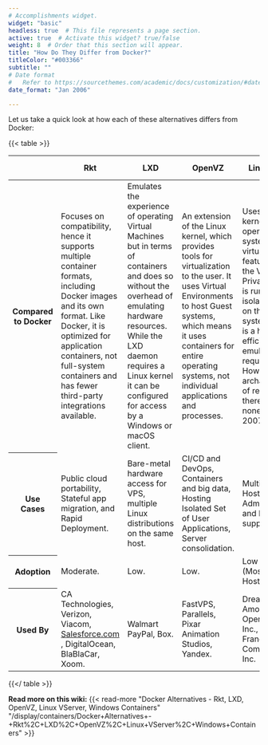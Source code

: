 ```yaml
---
# Accomplishments widget.
widget: "basic"  
headless: true  # This file represents a page section.
active: true  # Activate this widget? true/false
weight: 8  # Order that this section will appear.
title: "How Do They Differ from Docker?"
titleColor: "#003366"
subtitle: ""
# Date format
#   Refer to https://sourcethemes.com/academic/docs/customization/#date-format
date_format: "Jan 2006"

---
```


Let us take a quick look at how each of these alternatives differs from Docker:

{{< table >}}
<table class="table">
    <thead>
    <tr>
        <th></th>
        <th>Rkt</th>
        <th>LXD</th>
        <th>OpenVZ</th>
        <th>LinuxVServer</th>
        <th>Windows Containers</th>
    </tr>
    </thead>
    <tbody>
        <tr>
            <th>Compared to Docker</th>
            <td>
                Focuses on compatibility, hence it supports multiple container formats, including Docker images and its own format. Like Docker, it is optimized for application containers, not full-system containers and has fewer third-party integrations available.
            </td>
            <td>
                Emulates the experience of operating Virtual Machines but in terms of containers and does so without the overhead of emulating hardware resources. While the LXD daemon requires a Linux kernel it can be configured for access by a Windows or macOS client.
            </td>
            <td>
                An extension of the Linux kernel, which provides tools for virtualization to the user. It uses Virtual Environments to host Guest systems, which means it uses containers for entire operating systems, not individual applications and processes.
            </td>
            <td>
                Uses a patched kernel to provide operating system-level virtualization features. Each of the Virtual Private Servers is run as an isolated process on the same host system and there is a high efficiency as no emulation is required. However, it is archaic in terms of releases, as there have been none since 2007.
            </td>
            <td rowspan="4">
                The Docker Engine for Windows Server 2016 directly accesses the windows kernel. Hence native Docker containers cannot be run on Windows Containers. Instead, a different container format, WSC (Windows Server Container), is to be used.
            </td>
        </tr>
        <tr>
            <th>Use Cases</th>
            <td>
                Public cloud portability, Stateful app migration, and Rapid Deployment.
            </td>
            <td>
               Bare-metal hardware access for VPS, multiple Linux distributions on the same host.
            </td>
            <td>
                CI/CD and DevOps, Containers and big data, Hosting Isolated Set of User Applications, Server consolidation.
            </td>
            <td>
                Multiple VPS Hosting and Administration, and Legacy support.
            </td>
        </tr>
        <tr>
            <th>Adoption</th>
            <td>
                Moderate.	
            </td>
            <td>
               Low.
            </td>
            <td>
                Low.
            </td>
            <td>
                	Low - Moderate (Mostly Legacy Hosting).
            </td>
        </tr>
        <tr>
            <th>Used By</th>
            <td>
                CA Technologies, Verizon, Viacom, <a href="http://salesforce.com/" class="external-link" target="_blank">Salesforce.com</a> , DigitalOcean, BlaBlaCar, Xoom.	
            </td>
            <td>
              Walmart PayPal, Box.
            </td>
            <td>
                FastVPS, Parallels, Pixar Animation Studios, Yandex.
            </td>
            <td>
                	DreamHost, Amoebasoft, OpenHosting Inc., Lycos, France, Mosaix Communications, Inc.
            </td>
        </tr>
    </tbody>
<table>

{{</ table >}}



**Read more on this wiki:** {{< read-more "Docker Alternatives - Rkt, LXD, OpenVZ, Linux VServer, Windows Containers" "/display/containers/Docker+Alternatives+-+Rkt%2C+LXD%2C+OpenVZ%2C+Linux+VServer%2C+Windows+Containers"  >}}
